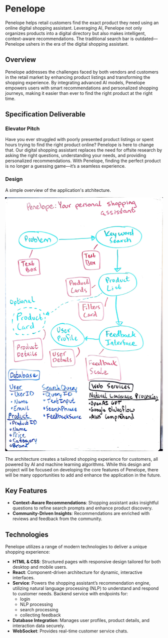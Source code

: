 # Penelope

Penelope helps retail customers find the exact product they need using an online digital shopping assistant. Leveraging AI, Penelope not only organizes products into a digital directory but also makes intelligent, context-aware recommendations. The traditional search bar is outdated—Penelope ushers in the era of the digital shopping assistant.

## Overview

Penelope addresses the challenges faced by both vendors and customers in the retail market by enhancing product listings and transforming the shopping experience. By integrating advanced AI models, Penelope empowers users with smart recommendations and personalized shopping journeys, making it easier than ever to find the right product at the right time.

## Specification Deliverable

### Elevator Pitch

Have you ever struggled with poorly presented product listings or spent hours trying to find the right product online? Penelope is here to change that. Our digital shopping assistant replaces the need for offsite research by asking the right questions, understanding your needs, and providing personalized recommendations. With Penelope, finding the perfect product is no longer a guessing game—it’s a seamless experience.

### Design
A simple overview of the application's atchitecture.

![A website design flow chart on a whiteboard](2024-08-29_PenelopeApplicationDesign.jpg)

The architecture creates a tailored shopping experience for customers, all powered by AI and machine learning algorithms. While this design and project will be focused on developing the core features of Penelope, there will be many opportunities to add and enhance the application in the future.

## Key Features

- **Context-Aware Recommendations**: Shopping assistant asks insightful questions to refine search prompts and enhance product discovery.
- **Community-Driven Insights**: Recommendations are enriched with reviews and feedback from the community.

## Technologies

Penelope utilizes a range of modern technologies to deliver a unique shopping experience:

- **HTML & CSS**: Structured pages with responsive design tailored for both desktop and mobile users.
- **React**: Component-driven architecture for dynamic, interactive interfaces.
- **Service**: Powers the shopping assistant’s recommendation engine, utilizing natural language processing (NLP) to understand and respond to customer needs. Backend service with endpoints for:
    - login
    - NLP processing
    - search processing
    - collecting feedback
- **Database Integration**: Manages user profiles, product details, and interaction data securely.
- **WebSocket**: Provides real-time customer service chats.
